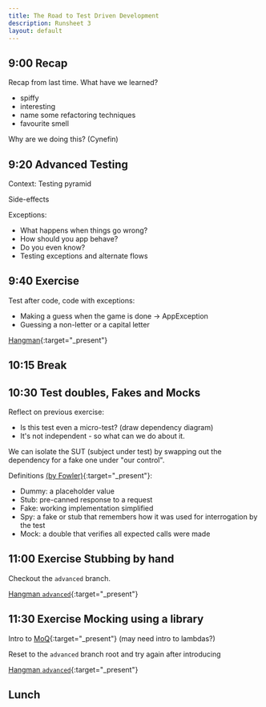 ```yaml
---
title: The Road to Test Driven Development
description: Runsheet 3
layout: default
---
```


## 9:00 Recap

Recap from last time.  What have we learned?
- spiffy
- interesting
- name some refactoring techniques
- favourite smell

Why are we doing this? (Cynefin)

## 9:20 Advanced Testing

Context: Testing pyramid

Side-effects

Exceptions:
- What happens when things go wrong?  
- How should you app behave?
- Do you even know?
- Testing exceptions and alternate flows

## 9:40 Exercise

Test after code, code with exceptions:
- Making a guess when the game is done -> AppException
- Guessing a non-letter or a capital letter

[Hangman](https://pete-the-programmer.com/tdd-ex-micro1/){:target="_present"}

## 10:15 Break

## 10:30 Test doubles, Fakes and Mocks

Reflect on previous exercise:
- Is this test even a micro-test? (draw dependency diagram)
- It's not independent - so what can we do about it.

We can isolate the SUT (subject under test) by swapping out the dependency for a fake one under "our control".

Definitions [(by Fowler)](https://martinfowler.com/bliki/TestDouble.html){:target="_present"}:
- Dummy: a placeholder value
- Stub: pre-canned response to a request
- Fake: working implementation simplified
- Spy: a fake or stub that remembers how it was used for interrogation by the test
- Mock: a double that verifies all expected calls were made

## 11:00 Exercise Stubbing by hand

Checkout the ``advanced`` branch.

[Hangman ``advanced``](https://pete-the-programmer.com/tdd-ex-micro1/advanced){:target="_present"}

## 11:30 Exercise Mocking using a library

Intro to [MoQ](https://raw.githubusercontent.com/moq/moq4/master/README.md){:target="_present"} (may need intro to lambdas?)

Reset to the ``advanced`` branch root and try again after introducing 

[Hangman ``advanced``](https://pete-the-programmer.com/tdd-ex-micro1/advanced){:target="_present"}

## Lunch

